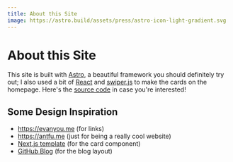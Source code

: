 ```yaml
---
title: About this Site
image: https://astro.build/assets/press/astro-icon-light-gradient.svg
---
```


# About this Site

This site is built with [Astro](https://astro.build/), a beautiful framework you should definitely try out; I also used a bit of [React](https://react.dev) and [swiper.js](https://swiperjs.com) to make the cards on the homepage. Here's the [source code](https://github.com/danielzsh/danielz.sh) in case you're interested!

## Some Design Inspiration

- https://evanyou.me (for links)
- https://antfu.me (just for being a really cool website)
- [Next.js template](https://nextjs-template.vercel.app/) (for the card component)
- [GitHub Blog](https://github.blog) (for the blog layout)